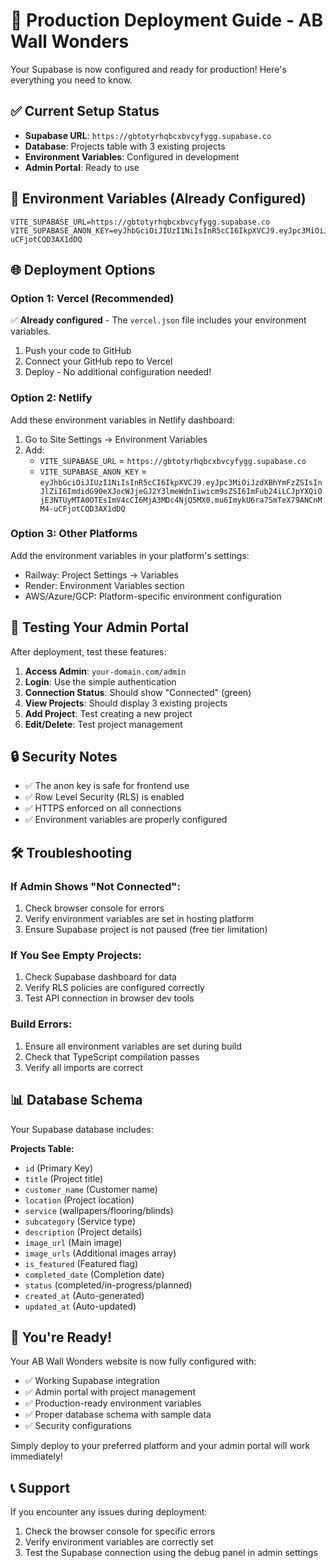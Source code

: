 # 🚀 Production Deployment Guide - AB Wall Wonders

Your Supabase is now configured and ready for production! Here's everything you need to know.

## ✅ Current Setup Status

- **Supabase URL**: `https://gbtotyrhqbcxbvcyfygg.supabase.co`
- **Database**: Projects table with 3 existing projects
- **Environment Variables**: Configured in development
- **Admin Portal**: Ready to use

## 🔧 Environment Variables (Already Configured)

```env
VITE_SUPABASE_URL=https://gbtotyrhqbcxbvcyfygg.supabase.co
VITE_SUPABASE_ANON_KEY=eyJhbGciOiJIUzI1NiIsInR5cCI6IkpXVCJ9.eyJpc3MiOiJzdXBhYmFzZSIsInJlZiI6ImdidG90eXJocWJjeGJ2Y3lmeWdnIiwicm9sZSI6ImFub24iLCJpYXQiOjE3NTUyMTA0OTEsImV4cCI6MjA3MDc4NjQ5MX0.mu6ImykU6ra7SmTeX79ANCnMM4-uCFjotCQD3AX1dDQ
```

## 🌐 Deployment Options

### Option 1: Vercel (Recommended)

✅ **Already configured** - The `vercel.json` file includes your environment variables.

1. Push your code to GitHub
2. Connect your GitHub repo to Vercel
3. Deploy - No additional configuration needed!

### Option 2: Netlify

Add these environment variables in Netlify dashboard:

1. Go to Site Settings → Environment Variables
2. Add:
   - `VITE_SUPABASE_URL` = `https://gbtotyrhqbcxbvcyfygg.supabase.co`
   - `VITE_SUPABASE_ANON_KEY` = `eyJhbGciOiJIUzI1NiIsInR5cCI6IkpXVCJ9.eyJpc3MiOiJzdXBhYmFzZSIsInJlZiI6ImdidG90eXJocWJjeGJ2Y3lmeWdnIiwicm9sZSI6ImFub24iLCJpYXQiOjE3NTUyMTA0OTEsImV4cCI6MjA3MDc4NjQ5MX0.mu6ImykU6ra7SmTeX79ANCnMM4-uCFjotCQD3AX1dDQ`

### Option 3: Other Platforms

Add the environment variables in your platform's settings:

- Railway: Project Settings → Variables
- Render: Environment Variables section
- AWS/Azure/GCP: Platform-specific environment configuration

## 🎯 Testing Your Admin Portal

After deployment, test these features:

1. **Access Admin**: `your-domain.com/admin`
2. **Login**: Use the simple authentication
3. **Connection Status**: Should show "Connected" (green)
4. **View Projects**: Should display 3 existing projects
5. **Add Project**: Test creating a new project
6. **Edit/Delete**: Test project management

## 🔒 Security Notes

- ✅ The anon key is safe for frontend use
- ✅ Row Level Security (RLS) is enabled
- ✅ HTTPS enforced on all connections
- ✅ Environment variables are properly configured

## 🛠️ Troubleshooting

### If Admin Shows "Not Connected":

1. Check browser console for errors
2. Verify environment variables are set in hosting platform
3. Ensure Supabase project is not paused (free tier limitation)

### If You See Empty Projects:

1. Check Supabase dashboard for data
2. Verify RLS policies are configured correctly
3. Test API connection in browser dev tools

### Build Errors:

1. Ensure all environment variables are set during build
2. Check that TypeScript compilation passes
3. Verify all imports are correct

## 📊 Database Schema

Your Supabase database includes:

**Projects Table:**

- `id` (Primary Key)
- `title` (Project title)
- `customer_name` (Customer name)
- `location` (Project location)
- `service` (wallpapers/flooring/blinds)
- `subcategory` (Service type)
- `description` (Project details)
- `image_url` (Main image)
- `image_urls` (Additional images array)
- `is_featured` (Featured flag)
- `completed_date` (Completion date)
- `status` (completed/in-progress/planned)
- `created_at` (Auto-generated)
- `updated_at` (Auto-updated)

## 🎉 You're Ready!

Your AB Wall Wonders website is now fully configured with:

- ✅ Working Supabase integration
- ✅ Admin portal with project management
- ✅ Production-ready environment variables
- ✅ Proper database schema with sample data
- ✅ Security configurations

Simply deploy to your preferred platform and your admin portal will work immediately!

## 📞 Support

If you encounter any issues during deployment:

1. Check the browser console for specific errors
2. Verify environment variables are correctly set
3. Test the Supabase connection using the debug panel in admin settings

